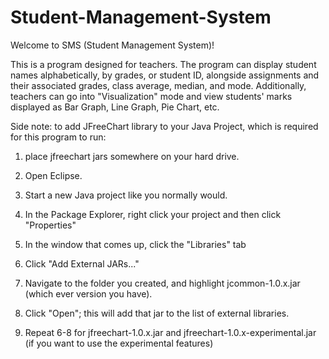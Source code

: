 # Student-Management-System

Welcome to SMS (Student Management System)! 

This is a program designed for teachers. The program can display student names alphabetically, by grades, or student ID, alongside assignments and their associated grades, class average, median, and mode. Additionally, teachers can go into "Visualization" mode and view students' marks displayed as Bar Graph, Line Graph, Pie Chart, etc. 



Side note: to add JFreeChart library to your Java Project, which is required for this program to run: 

1. place jfreechart jars somewhere on your hard drive. 

2. Open Eclipse.

3. Start a new Java project like you normally would.

4. In the Package Explorer, right click your project and then click "Properties"

5. In the window that comes up, click the "Libraries" tab

6. Click "Add External JARs..."

7. Navigate to the folder you created, and highlight jcommon-1.0.x.jar (which ever version you have).

8. Click "Open"; this will add that jar to the list of external libraries.

9. Repeat 6-8 for jfreechart-1.0.x.jar and jfreechart-1.0.x-experimental.jar (if you want to use the experimental features)
